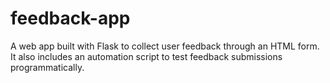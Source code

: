 # feedback-app
A web app built with Flask to collect user feedback through an HTML form. It also includes an automation script to test feedback submissions programmatically.
